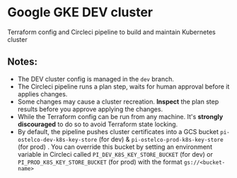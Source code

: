 # Google GKE DEV cluster

Terraform config and Circleci pipeline to build and maintain Kubernetes cluster

## Notes:

- The DEV cluster config is managed in the `dev` branch.
- The Circleci pipeline runs a plan step, waits for human approval before it applies changes.
- Some changes may cause a cluster recreation. **Inspect** the plan step results before you approve applying the changes.
- While the Terraform config can be run from any machine. It's **strongly discouraged** to do so to avoid Terraform state locking. 
- By default, the pipeline pushes cluster certificates into a GCS bucket `pi-ostelco-dev-k8s-key-store` (for dev) & `pi-ostelco-prod-k8s-key-store` (for prod) . You can override this bucket by setting an environment variable in Circleci called `PI_DEV_K8S_KEY_STORE_BUCKET` (for dev) or `PI_PROD_K8S_KEY_STORE_BUCKET` (for prod) with the format `gs://<bucket-name>`
